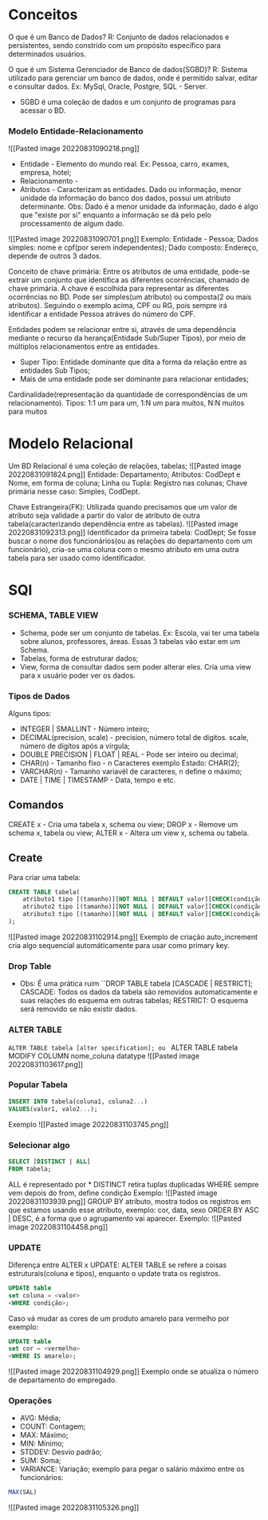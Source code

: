 # Conceitos

O que é um Banco de Dados?
R: Conjunto de dados relacionados e persistentes, sendo constrído com um propósito específico para determinados usuários.

O que é um Sistema Gerenciador de Banco de dados(SGBD)?
R: Sistema utilizado para gerenciar um banco de dados, onde é permitido salvar, editar e consultar dados. Ex: MySql, Oracle, Postgre, SQL - Server.
* SGBD é uma coleção de dados e um conjunto de programas para acessar o BD.

### Modelo Entidade-Relacionamento

![[Pasted image 20220831090218.png]]

* Entidade - Elemento do mundo real. Ex: Pessoa, carro, exames, empresa, hotel;
* Relacionamento - 
* Atributos - Caracterizam as entidades. Dado ou informação, menor unidade da informação do banco dos dados, possui um atributo determinante.
Obs: Dado é a menor unidade da informação, dado é algo que "existe por si" enquanto a informação se dá pelo pelo processamento de algum dado.

![[Pasted image 20220831090701.png]]
Exemplo:
Entidade - Pessoa;
Dados simples: nome e cpf(por serem independentes);
Dado composto: Endereço, depende de outros 3 dados.

Conceito de chave primária:
Entre os atributos de uma entidade, pode-se extrair um conjunto que identifica as diferentes ocorrências, chamado de chave primária. A chave é escolhida para representar as diferentes ocorrências no BD.
Pode ser simples(um atributo) ou composta(2 ou mais atributos).
Seguindo o exemplo acima, CPF ou RG, pois sempre irá identificar a entidade Pessoa atráves do número do CPF.

Entidades podem se relacionar entre si, através de uma dependência mediante o recurso da herança(Entidade Sub/Super Tipos), por meio de múltiplos relacionamentos entre as entidades.
* Super Tipo: Entidade dominante que dita a forma da relação entre as entidades Sub Tipos;
* Mais de uma entidade pode ser dominante para relacionar entidades;

Cardinalidade(representação da quantidade de correspondências de um relacionamento). Tipos: 1:1 um para um, 1:N um para muitos, N:N muitos para muitos

# Modelo Relacional
Um BD Relacional é uma coleção de relações, tabelas;
![[Pasted image 20220831091824.png]]
Entidade: Departamento;
Atributos: CodDept e Nome, em forma de coluna;
Linha ou Tupla: Registro nas colunas;
Chave primária nesse caso: Simples, CodDept.

Chave Estrangeira(FK):
Utilizada quando precisamos que um valor de atributo seja validade a partir do valor de atributo de outra tabela(caracterizando dependência entre as tabelas).
![[Pasted image 20220831092313.png]]
Identificador da primeira tabela: CodDept;
Se fosse buscar o nome dos funcionários(ou as relações do departamento com um funcionário), cria-se uma coluna com o mesmo atributo em uma outra tabela para ser usado como identificador.

# SQl
### SCHEMA, TABLE VIEW
* Schema, pode ser um conjunto de tabelas. Ex: Escola, vai ter uma tabela sobre alunos, professores, áreas. Essas 3 tabelas vão estar em um Schema.
* Tabelas, forma de estruturar dados;
* View, forma de consultar dados sem poder alterar eles. Cria uma view para x usuário poder ver os dados.

### Tipos de Dados
Alguns tipos:
* INTEGER | SMALLINT - Número inteiro;
* DECIMAL(precision, scale) - precision, número total de digitos. scale, número de digitos após a vírgula;
* DOUBLE PRECISION | FLOAT | REAL - Pode ser inteiro ou decimal;
* CHAR(n) - Tamanho fixo - n Caracteres exemplo Estado: CHAR(2);
* VARCHAR(n) - Tamanho variavél de caracteres, n define o máximo;
* DATE | TIME | TIMESTAMP - Data, tempo e etc.

## Comandos
CREATE x - Cria uma tabela x, schema ou view;
DROP x - Remove um schema x, tabela ou view;
ALTER x - Altera um view x, schema ou tabela. 

## Create
Para criar uma tabela:
```SQL
CREATE TABLE tabela(
	atributo1 tipo [(tamanho)][NOT NULL | DEFAULT valor][CHECK(condição)],
	atributo2 tipo [(tamanho)][NOT NULL | DEFAULT valor][CHECK(condição)],
	atributo3 tipo [(tamanho)][NOT NULL | DEFAULT valor][CHECK(condição)],
);
```
![[Pasted image 20220831102914.png]]
Exemplo de criação
auto_increment cria algo sequencial automáticamente para usar como primary key.

### Drop Table
* Obs: É uma prática ruim
``DROP TABLE tabela [CASCADE | RESTRICT];
CASCADE: Todos os dados da tabela são removidos automaticamente e suas relações do esquema em outras tabelas;
RESTRICT: O esquema será removido se não existir dados.

### ALTER TABLE
``ALTER TABLE tabela [alter specification];
ou
`` ALTER TABLE tabela MODIFY COLUMN nome_coluna datatype
![[Pasted image 20220831103617.png]]

### Popular Tabela
```SQL
INSERT INTO tabela(coluna1, coluna2...)
VALUES(valor1, valo2...);
```
Exemplo
![[Pasted image 20220831103745.png]]

### Selecionar algo
```SQL
SELECT [DISTINCT | ALL]
FROM tabela;
```
ALL é representado por *
DISTINCT retira tuplas duplicadas
WHERE sempre vem depois do from, define condição
Exemplo:
![[Pasted image 20220831103939.png]]
GROUP BY atributo, mostra todos os registros em que estamos usando esse atributo, exemplo: cor, data, sexo
ORDER BY ASC | DESC, é a forma que o agrupamento vai aparecer.
Exemplo:
![[Pasted image 20220831104458.png]]

### UPDATE
Diferença entre ALTER x UPDATE:
ALTER TABLE se refere a coisas estruturais(coluna e tipos), enquanto o update trata os registros.
``` SQL
UPDATE table
set coluna = <valor>
<WHERE condição>;
```
Caso vá mudar as cores de um produto amarelo para vermelho por exemplo:
```SQL
UPDATE table
set cor = <vermelho>
<WHERE IS amarelo>;
```
![[Pasted image 20220831104929.png]]
Exemplo onde se atualiza o número de departamento do empregado.
### Operações
* AVG: Média;
* COUNT: Contagem;
* MAX: Máximo;
* MIN: Mínimo;
* STDDEV: Desvio padrão;
* SUM: Soma;
* VARIANCE: Variação;
exemplo para pegar o salário máximo entre os funcionários:
```SQL
MAX(SAL)
```
![[Pasted image 20220831105326.png]]
